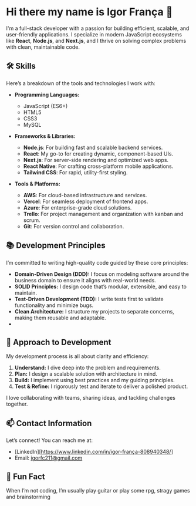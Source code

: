 # Hi there my name is Igor França 👋

I'm a full-stack developer with a passion for building efficient, scalable, and user-friendly applications. I specialize in modern JavaScript ecosystems like **React**, **Node.js**, and **Next.js**, and I thrive on solving complex problems with clean, maintainable code.

## 🛠️ Skills

Here’s a breakdown of the tools and technologies I work with:

- **Programming Languages:**
  - JavaScript (ES6+)
  - HTML5
  - CSS3
  - MySQL
- **Frameworks & Libraries:**
  - **Node.js**: For building fast and scalable backend services.
  - **React**: My go-to for creating dynamic, component-based UIs.
  - **Next.js**: For server-side rendering and optimized web apps.
  - **React Native**: For crafting cross-platform mobile applications.
  - **Tailwind CSS**: For rapid, utility-first styling.

- **Tools & Platforms:**
  - **AWS**: For cloud-based infrastructure and services.
  - **Vercel**: For seamless deployment of frontend apps.
  - **Azure**: For enterprise-grade cloud solutions.
  - **Trello**: For project management and organization with kanban and scrum.
  - **Git**: For version control and collaboration.

## 📚 Development Principles

I’m committed to writing high-quality code guided by these core principles:

- **Domain-Driven Design (DDD):** I focus on modeling software around the business domain to ensure it aligns with real-world needs.
- **SOLID Principles:** I design code that’s modular, extensible, and easy to maintain.
- **Test-Driven Development (TDD):** I write tests first to validate functionality and minimize bugs.
- **Clean Architecture:** I structure my projects to separate concerns, making them reusable and adaptable.
- 


## 🤝 Approach to Development

My development process is all about clarity and efficiency:

1. **Understand:** I dive deep into the problem and requirements.
2. **Plan:** I design a scalable solution with architecture in mind.
3. **Build:** I implement using best practices and my guiding principles.
4. **Test & Refine:** I rigorously test and iterate to deliver a polished product.

I love collaborating with teams, sharing ideas, and tackling challenges together.

## 📫 Contact Information

Let’s connect! You can reach me at:

- [LinkedIn][https://www.linkedin.com/in/igor-frança-808940348/]
- Email: igorfc211@gmail.com

## 🎉 Fun Fact

When I’m not coding, I’m usually play guitar or play some rpg, stragy games and brainstorming
